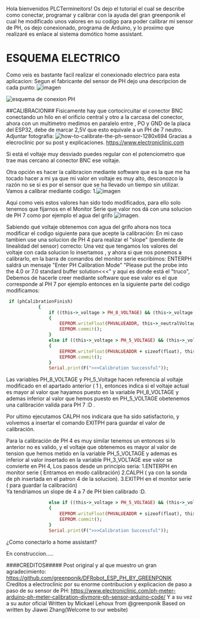 Hola bienvenidos PLCTermineitors! Os dejo el tutorial el cual se describe como conectar, programar y  calibrar con la ayuda del gran greenponik el cual he modificado unos valores en su codigo para poder calibrar mi sensor de PH, os dejo conexionado,
programa de Arduino, y lo proximo que realizaré es enlace al sistema domótico home assistant.

# ESQUEMA ELECTRICO #
Como veis es bastante facil realizar el conexionado electrico para esta aplicacion:
Segun el fabricante del sensor de PH dejo una descripcion de cada punto:
![imagen](https://github.com/user-attachments/assets/f158ccf5-a537-42e4-8772-57b30aa3b0da)










![esquema de conexion PH](https://github.com/user-attachments/assets/1c78873e-8d70-40aa-bd6f-3d10f0d0015f)







##CALIBRACION##
Fisicamente hay que cortocircuitar el conector BNC conectando un hilo en el orificio central y otro a la carcasa del conector, ahora con un multimetro medimos en paralelo entre , PO y GND de la placa del ESP32, debe de marcar 2,5V que esto equivale a un PH de 7 neutro.
Adjuntar fotografia:
![how-to-calibrate-the-ph-sensor-1280x694](https://github.com/user-attachments/assets/3d3e82d8-a3f2-4a93-a8bc-66b94df1f9fe)
Gracias a elecroclinic por su post y explicaciones.
https://www.electroniclinic.com


Si está el voltaje muy desviado puedes regular con el potenciometro que trae mas cercano al conector BNC ese voltaje.

Otra opción es hacer la calibracion mediante software que es la que me ha tocado hacer a mi ya que mi valor en voltaje es muy alto, desconozco la razón no se si es por el sensor que se ha llevado un tiempo sin utilizar.
Vamos a calibrar mediante codigo:
1.![imagen](https://github.com/user-attachments/assets/797cafac-afa5-4a4f-aa3f-74764dc6f807)

Aqui como veis estos valores han sido todo modificados, para ello solo tenemos que fijarnos en el Monitor Serie que valor nos dá con una solucion de PH 7 como por ejemplo el agua del grifo
![imagen](https://github.com/user-attachments/assets/e76e7c97-9eb5-4d30-b123-7d3e08ba9f55).

Sabiendo qué voltaje obtenemos con agua del grifo ahora nos toca modificar el codigo siguiente para que acepte la calibración:
En mi caso tambien use una solucion de PH 4 para realizar el "slope" (pendiente de linealidad del sensor)  correcto:
Una vez que tengamos los valores del voltaje con cada solucion lo insertamos , y ahora si que nos ponemos a calibrarlo, en la barra de comandos del monitor serie escribimos:
ENTERPH saldrá un mensaje "Enter PH Calibration Mode" "Please put the probe into the 4.0 or 7.0 standard buffer solution<<<" y aquí es donde está el "truco", Debemos de hacerle creer mediante software que ese valor es el que corresponde al PH 7 por ejemplo entonces en la siguiente parte del codigo modificamos:
```ruby
 if (phCalibrationFinish)
            {
                if ((this->_voltage > PH_8_VOLTAGE) && (this->_voltage < PH_5_VOLTAGE))
                {
                    EEPROM.writeFloat(PHVALUEADDR, this->_neutralVoltage);
                    EEPROM.commit();
                }
                else if ((this->_voltage > PH_5_VOLTAGE) && (this->_voltage < PH_3_VOLTAGE))
                {
                    EEPROM.writeFloat(PHVALUEADDR + sizeof(float), this->_acidVoltage);
                    EEPROM.commit();
                }
                Serial.print(F(">>>Calibration Successful"));
```

Las variables PH_8_VOLTAGE y PH_5_Voltage hacen referencia al voltaje modificado en el apartado anterior  ( 1 ), entonces indica si el voltaje actual es mayor al valor que hayamos puesto en la variable PH_8_VOLTAGE y ademas inferior al valor que hemos puesto en PH_5_VOLTAGE  obetenemos una calibración valida para PH 7  :D .

Por ultimo ejecutamos CALPH nos indicara que ha sido satisfactorio, y volvemos a insertar el comando EXITPH para guardar el valor de calibración.

Para la calibración de PH 4 es muy similar tenemos un entonces si lo anterior no es valido, y el voltaje que obtenemos es mayor al valor de tension que hemos metido en la variable PH_5_VOLTAGE y ademas es inferior al valor insertado en la variable  PH_3_VOLTAGE ese valor se convierte en PH 4, Los pasos desde un principio seria:
1.ENTERPH en monitor serie ( Entramos en modo calibración)
2.CALPH ( ya con la sonda de ph insertada en el patron 4 de la solucion).
3.EXITPH en el monitor serie ( para guardar la calibración)  
Ya tendriamos un slope de 4 a 7 de PH bien calibrado :D.



```ruby
                else if ((this->_voltage > PH_5_VOLTAGE) && (this->_voltage < PH_3_VOLTAGE))
                {
                    EEPROM.writeFloat(PHVALUEADDR + sizeof(float), this->_acidVoltage);
                    EEPROM.commit();
                }
                Serial.print(F(">>>Calibration Successful"));


```


¿Como conectarlo a home assistant?

En construccion.....




####CREDITOS#####
Post original y al que muestro un gran agradecimiento:
https://github.com/greenponik/DFRobot_ESP_PH_BY_GREENPONIK
Creditos a electroclinic por su enorme contribucion y explicacion de paso a paso de su sensor de PH:
https://www.electroniclinic.com/ph-meter-arduino-ph-meter-calibration-diymore-ph-sensor-arduino-code/
Y a su vez a su autor oficial 
Written by Mickael Lehoux from @greenponik
Based on written by Jiawei Zhang(Welcome to our website)
